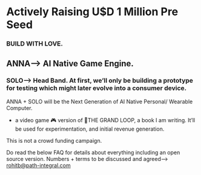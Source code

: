 # Actively Raising U$D 1 Million Pre Seed

### BUILD WITH LOVE.

## ANNA—> AI Native Game Engine.

### SOLO—> Head Band. At first, we’ll only be building a prototype for testing which might later evolve into a consumer device.

ANNA + SOLO will be the Next Generation of AI Native Personal/ Wearable Computer.

+ a video game 🎮 version of 🍦THE GRAND LOOP, a book I am writing. It’ll be used for experimentation, and initial revenue generation.

This is not a crowd funding campaign.

Do read the below FAQ for details about everything including an open source version. Numbers + terms to be discussed and agreed—> rohitb@path-integral.com
